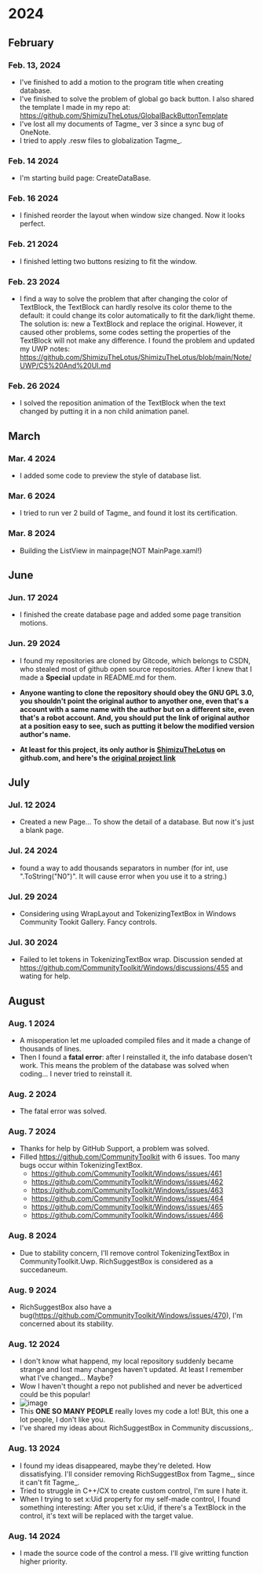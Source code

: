 # 2024
## February
### Feb. 13, 2024
- I've finished to add a motion to the program title when creating database.
- I've finished to solve the problem of global go back button. I also shared the template I made in my repo at: https://github.com/ShimizuTheLotus/GlobalBackButtonTemplate
- I've lost all my documents of Tagme_ ver 3 since a sync bug of OneNote.
- I tried to apply .resw files to globalization Tagme_.
### Feb. 14 2024
- I'm starting build page: CreateDataBase.
### Feb. 16 2024
- I finished reorder the layout when window size changed. Now it looks perfect.
### Feb. 21 2024
- I finished letting two buttons resizing to fit the window.
### Feb. 23 2024
- I find a way to solve the problem that after changing the color of TextBlock, the TextBlock can hardly resolve its color theme to the default: it could change its color automatically to fit the dark/light theme. The solution is: new a TextBlock and replace the original. However, it caused other problems, some codes setting the properties of the TextBlock will not make any difference. I found the problem and updated my UWP notes: https://github.com/ShimizuTheLotus/ShimizuTheLotus/blob/main/Note/UWP/CS%20And%20UI.md
### Feb. 26 2024
- I solved the reposition animation of the TextBlock when the text changed by putting it in a non child animation panel.
## March
### Mar. 4 2024
- I added some code to preview the style of database list.
### Mar. 6 2024
- I tried to run ver 2 build of Tagme_ and found it lost its certification.
### Mar. 8 2024
- Building the ListView in mainpage(NOT MainPage.xaml!)
## June
### Jun. 17 2024
- I finished the create database page and added some page transition motions.
### Jun. 29 2024
- I found my repositories are cloned by Gitcode, which belongs to CSDN, who stealed most of github open source repositories. After I knew that I made a **Special** update in README.md for them.

- **Anyone wanting to clone the repository should obey the GNU GPL 3.0, you shouldn't point the original author to anyother one, even that's a account with a same name with the author but on a different site, even that's a robot account. And, you should put the link of original author at a position easy to see, such as putting it below the modified version author's name.**
  
- **At least for this project, its only author is [ShimizuTheLotus](https://github.com/ShimizuTheLotus/) on github.com, and here's the [original project link](https://github.com/ShimizuTheLotus/Tagme_)**

## July
### Jul. 12 2024
- Created a new Page... To show the detail of a database. But now it's just a blank page.
### Jul. 24 2024
- found a way to add thousands separators in number (for int, use ".ToString("N0")". It will cause error when you use it to a string.)
### Jul. 29 2024
- Considering using WrapLayout and TokenizingTextBox in Windows Community Tookit Gallery. Fancy controls.
### Jul. 30 2024
- Failed to let tokens in TokenizingTextBox wrap. Discussion sended at https://github.com/CommunityToolkit/Windows/discussions/455 and wating for help.

## August
### Aug. 1 2024
- A misoperation let me uploaded compiled files and it made a change of thousands of lines.
- Then I found a **fatal error**: after I reinstalled it, the info database dosen't work. This means the problem of the database was solved when coding... I never tried to reinstall it.
### Aug. 2 2024
- The fatal error was solved.
### Aug. 7 2024
- Thanks for help by GitHub Support, a problem was solved.
- Filled https://github.com/CommunityToolkit with 6 issues. Too many bugs occur within TokenizingTextBox.
  - https://github.com/CommunityToolkit/Windows/issues/461
  - https://github.com/CommunityToolkit/Windows/issues/462
  - https://github.com/CommunityToolkit/Windows/issues/463
  - https://github.com/CommunityToolkit/Windows/issues/464
  - https://github.com/CommunityToolkit/Windows/issues/465
  - https://github.com/CommunityToolkit/Windows/issues/466
### Aug. 8 2024
- Due to stability concern, I'll remove control TokenizingTextBox in CommunityToolkit.Uwp. RichSuggestBox is considered as a succedaneum.
### Aug. 9 2024
- RichSuggestBox also have a bug(https://github.com/CommunityToolkit/Windows/issues/470), I'm concerned about its stability.
### Aug. 12 2024
- I don't know what happend, my local repository suddenly became strange and lost many changes haven't updated. At least I remember what I've changed... Maybe?
- Wow I haven't thought a repo not published and never be adverticed could be this popular!
- ![image](https://github.com/user-attachments/assets/df266bd6-d5ca-43be-b4e4-6cc90e29748c)
- This **ONE SO MANY PEOPLE** really loves my code a lot! BUt, this one a lot people, I don't like you.
- I've shared my ideas about RichSuggestBox in Community discussions,.
### Aug. 13 2024
- I found my ideas disappeared, maybe they're deleted. How dissatisfying. I'll consider removing RichSuggestBox from Tagme_, since it can't fit Tagme_.
- Tried to struggle in C++/CX to create custom control, I'm sure I hate it.
- When I trying to set x:Uid property for my self-made control, I found something interesting: After you set x:Uid, if there's a TextBlock in the control, it's text will be replaced with the target value.
### Aug. 14 2024
- I made the source code of the control a mess. I'll give writting function higher priority.
